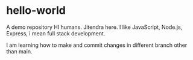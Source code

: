 # hello-world
A demo repository
HI humans.
Jitendra here. I like JavaScript, Node.js, Express, i mean full stack development.

I am learning how to make and commit changes in different branch other than main.
